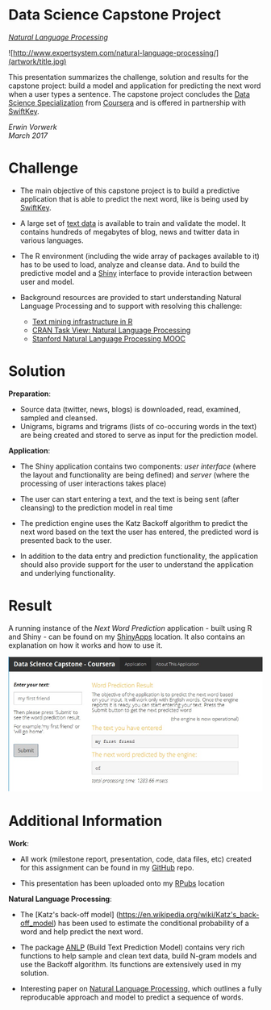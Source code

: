 Data Science Capstone Project
========================================================

*[Natural Language Processing](https://en.wikipedia.org/wiki/Natural_language_processing)*

![http://www.expertsystem.com/natural-language-processing/](artwork/title.jpg)

This presentation summarizes the challenge, solution and results for the capstone project: build a model and application for predicting the next word when a user types a sentence. The capstone project concludes the [Data Science Specialization](https://www.coursera.org/specializations/jhu-data-science) from [Coursera](https://www.coursera.org/) and is offered in partnership with [SwiftKey](http://www.swiftkey.com).

*Erwin Vorwerk*   
*March 2017*
 

Challenge
========================================================

- The main objective of this capstone project is to build a predictive application that is able to predict the next word, like is being used by [SwiftKey](http://www.swiftkey.com).

- A large set of [text data](https://d396qusza40orc.cloudfront.net/dsscapstone/dataset/Coursera-SwiftKey.zip) is available to train and validate the model. It contains hundreds of megabytes of blog, news and twitter data in various languages. 

- The R environment (including the wide array of packages available to it) has to be used to load, analyze and cleanse data. And to build the predictive model and a [Shiny](https://www.shinyapps.io/) interface to provide interaction between user and model.

- Background resources are provided to start understanding Natural Language Processing and to support with resolving this challenge:

    - [Text mining infrastructure in R](http://www.jstatsoft.org/v25/i05/)
    - [CRAN Task View: Natural Language Processing](http://cran.r-project.org/web/views/NaturalLanguageProcessing.html)
    - [Stanford Natural Language Processing MOOC](https://www.coursera.org/learn/nlp)



Solution
========================================================

  
__Preparation__:

- Source data (twitter, news, blogs) is downloaded, read, examined, sampled and cleansed.
- Unigrams, bigrams and trigrams (lists of co-occuring words in the text) are being created and stored to serve as input for the prediction model.


__Application__:

- The Shiny application contains two components: _user interface_ (where the layout and functionality are being defined) and _server_ (where the processing of user interactions takes place)
- The user can start entering a text, and the text is being sent (after cleansing) to the prediction model in real time
- The prediction engine uses the Katz Backoff algorithm to predict the next word based on the text the user has entered, the predicted word is presented back to the user.
  
  

- In addition to the data entry and prediction functionality, the application should also provide support for the user to understand the application and underlying functionality.


Result
========================================================

A running instance of the _Next Word Prediction_ application - built using R and Shiny - can be found on my [ShinyApps](https://krewrov.shinyapps.io/capstone) location. It also contains an explanation on how it works and how to use it.


![Screenshot](artwork/screenshot.jpg)


Additional Information
========================================================

__Work__:

- All work (milestone report, presentation, code, data files, etc) created for this assignment can be found in my [GitHub](https://github.com/krewrov/capstone) repo.

- This presentation has been uploaded onto my [RPubs](https://rpubs.com/krewrov/capstone) location

__Natural Language Processing__:

- The [Katz's back-off model] (https://en.wikipedia.org/wiki/Katz's_back-off_model) has been used to estimate the conditional probability of a word and help predict the next word.

- The package [ANLP](https://cran.rstudio.com/web/packages/ANLP/) (Build Text Prediction Model) contains very rich functions to help sample and clean text data, build N-gram models and use the Backoff algorithm. Its functions are extensively used in my solution.

- Interesting paper on [Natural Language Processing](http://www.modsimworld.org/papers/2015/Natural_Language_Processing.pdf), which outlines a fully reproducable approach and model to predict a sequence of words. 


